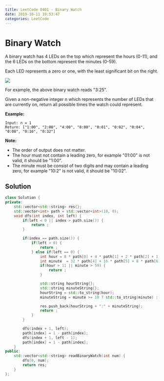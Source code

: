 ```yaml
---
title: LeetCode 0401 - Binary Watch
date: 2019-10-11 19:53:47
categories: LeetCode
---
```

# Binary Watch

<!--more-->

A binary watch has 4 LEDs on the top which represent the hours (0-11), and the 6 LEDs on the bottom represent the minutes (0-59).

Each LED represents a zero or one, with the least significant bit on the right.

![](https://upload.wikimedia.org/wikipedia/commons/8/8b/Binary_clock_samui_moon.jpg)

For example, the above binary watch reads "3:25".

Given a non-negative integer n which represents the number of LEDs that are currently on, return all possible times the watch could represent.

**Example:**

```
Input: n = 1
Return: ["1:00", "2:00", "4:00", "8:00", "0:01", "0:02", "0:04", "0:08", "0:16", "0:32"]
```

**Note:**

- The order of output does not matter.
- The hour must not contain a leading zero, for example "01:00" is not valid, it should be "1:00".
- The minute must be consist of two digits and may contain a leading zero, for example "10:2" is not valid, it should be "10:02".

## Solution

```cpp
class Solution {
private:
    std::vector<std::string> res{};
    std::vector<int> path = std::vector<int>(10, 0);
    void dfs(int index, int left) {
        if(left < 0 || index > path.size()) {
            return ;
        }

        if(index == path.size()) {
            if(left > 0) {
                return ;
            } else if(left == 0) {
                int hour = 8 * path[0] + 4 * path[1] + 2 * path[2] + 1 * path[3];
                int minute  = 32 * path[4] + 16 * path[5] + 8 * path[6] + 4 * path[7] + 2 * path[8] + 1 * path[9];
                if(hour > 11 || minute > 59) {
                    return ;
                }

                std::string hourString{};
                std::string minuteString{};
                hourString = std::to_string(hour);
                minuteString = minute >= 10 ? std::to_string(minute) : "0" + std::to_string(minute);

                res.push_back(hourString + ":" + minuteString);
                return ;
            }
        }

        dfs(index + 1, left);
        path[index] = 1 - path[index];
        dfs(index + 1, left - 1);
        path[index] = 1 - path[index];
    }
public:
    std::vector<std::string> readBinaryWatch(int num) {
        dfs(0, num);
        return res;
    }
};
```
